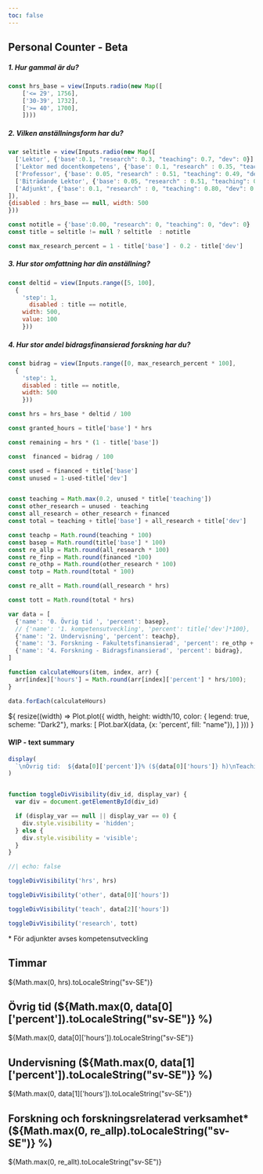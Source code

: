 ```yaml
---
toc: false
---
```


<h2>Personal Counter - Beta</h2>

<h5>1. Hur gammal är du?</h5>

```js
const hrs_base = view(Inputs.radio(new Map([
    ['<= 29', 1756],
    ['30-39', 1732],
    ['>= 40', 1700],
    ])))

```

<h5>2. Vilken anställningsform har du?</h5>


```js
var seltitle = view(Inputs.radio(new Map([
  ['Lektor', {'base':0.1, "research": 0.3, "teaching": 0.7, "dev": 0}],
  ['Lektor med docentkompetens', {'base': 0.1, "research" : 0.35, "teaching": 0.65, "dev": 0}],
  ['Professor', {'base': 0.05, "research" : 0.51, "teaching": 0.49, "dev": 0}],
  ['Biträdande Lektor', {'base': 0.05, "research" : 0.51, "teaching": 0.49, "dev": 0}],
  ['Adjunkt', {'base': 0.1, "research" : 0, "teaching": 0.80, "dev": 0.20}],
]),
{disabled : hrs_base == null, width: 500
}))
```

```js
const notitle = {'base':0.00, "research": 0, "teaching": 0, "dev": 0}
const title = seltitle != null ? seltitle  : notitle
```

```js
const max_research_percent = 1 - title['base'] - 0.2 - title['dev']
```
<h5>3. Hur stor omfattning har din anställning?</h5>

```js
const deltid = view(Inputs.range([5, 100],
  {
    'step': 1,
      disabled : title == notitle,
    width: 500,
    value: 100
    }))
```

<h5>4. Hur stor andel bidragsfinansierad forskning har du?</h5>

```js
const bidrag = view(Inputs.range([0, max_research_percent * 100],
  {
    'step': 1,
    disabled : title == notitle,
    width: 500
    }))
```


```js
const hrs = hrs_base * deltid / 100
```


```js
const granted_hours = title['base'] * hrs
```

```js
const remaining = hrs * (1 - title['base'])
```

```js
const  financed = bidrag / 100
```


```js
const used = financed + title['base']
const unused = 1-used-title['dev']


const teaching = Math.max(0.2, unused * title['teaching'])
const other_research = unused - teaching
const all_research = other_research + financed
const total = teaching + title['base'] + all_research + title['dev']

const teachp = Math.round(teaching * 100)
const basep = Math.round(title['base'] * 100)
const re_allp = Math.round(all_research * 100)
const re_finp = Math.round(financed *100)
const re_othp = Math.round(other_research * 100)
const totp = Math.round(total * 100)

const re_allt = Math.round(all_research * hrs)

const tott = Math.round(total * hrs)

```


```js
var data = [
  {'name': '0. Övrig tid ', 'percent': basep},
  // {'name': '1. kompetensutveckling', 'percent': title['dev']*100},
  {'name': '2. Undervisning', 'percent': teachp},
  {'name': '3. Forskning - Fakultetsfinansierad', 'percent': re_othp + title['dev']*100},
  {'name': '4. Forskning - Bidragsfinansierad', 'percent': bidrag},
]

function calculateHours(item, index, arr) {
  arr[index]['hours'] = Math.round(arr[index]['percent'] * hrs/100);
}

data.forEach(calculateHours)

```

<div class="grid grid-cols-2">
  <div class="card">${
    resize((width) => Plot.plot({
      width,
      height: width/10,
      color: { legend: true, scheme: "Dark2"},
      marks: [
        Plot.barX(data, {x: 'percent', fill: "name"}),
      ]
    }))
  }</div>
</div>

<h4> WIP - text summary </h4>

```js
display(
  `\nÖvrig tid:  ${data[0]['percent']}% (${data[0]['hours']} h)\nTeaching: ${data[1]['percent']}% (${data[1]['hours']} h)\nResearch: ${re_allp}% (${re_allt} h)\n       bidrag: ${data[3]['percent']}% (${data[3]['hours']} h)\n       faculty: ${data[2]['percent']}% (${data[2]['hours']} h)\n\nTotal: ${totp}% (${tott} h)`
)
```


<style>

.hero {
  display: flex;
  flex-direction: column;
  align-items: center;
  font-family: var(--sans-serif);
  margin: 4rem 0 8rem;
  text-wrap: balance;
  text-align: center;
}

.hero h1 {
  margin: 1rem 0;
  padding: 1rem 0;
  max-width: none;
  font-size: 14vw;
  font-weight: 900;
  line-height: 1;
  background: linear-gradient(30deg, var(--theme-foreground-focus), currentColor);
  -webkit-background-clip: text;
  -webkit-text-fill-color: transparent;
  background-clip: text;
}

.hero h2 {
  margin: 0;
  max-width: 34em;
  font-size: 20px;
  font-style: initial;
  font-weight: 500;
  line-height: 1.5;
  color: var(--theme-foreground-muted);
}

@media (min-width: 640px) {
  .hero h1 {
    font-size: 90px;
  }
}

</style>


```js

function toggleDivVisibility(div_id, display_var) {
  var div = document.getElementById(div_id)

  if (display_var == null || display_var == 0) {
    div.style.visibility = 'hidden';
  } else {
    div.style.visibility = 'visible';
  }
}

```

```js
//| echo: false

toggleDivVisibility('hrs', hrs)

toggleDivVisibility('other', data[0]['hours'])

toggleDivVisibility('teach', data[2]['hours'])

toggleDivVisibility('research', tott)

```


\* För adjunkter avses kompetensutveckling

<div class="grid grid-cols-4 gap-4">
  </div>

  <div class="card" id=hrs>
    <h2>Timmar</h2>
    <span class="big">${Math.max(0, hrs).toLocaleString("sv-SE")}</span>
  </div>

  <div class="card" id=other>
    <h2>Övrig tid (${Math.max(0, data[0]['percent']).toLocaleString("sv-SE")} %)</h2>
    <span class="big">${Math.max(0, data[0]['hours']).toLocaleString("sv-SE")}</span>
  </div>

  <div class="card" id=teach>
    <h2>Undervisning (${Math.max(0, data[1]['percent']).toLocaleString("sv-SE")} %)</h2>
    <span class="big">${Math.max(0, data[1]['hours']).toLocaleString("sv-SE")}</span>
  </div>


  <div class="card" id=research>
    <h2>Forskning och forskningsrelaterad verksamhet* (${Math.max(0, re_allp).toLocaleString("sv-SE")} %)</h2>
    <span class="big">${Math.max(0, re_allt).toLocaleString("sv-SE")}</span>
  </div>


</div>
